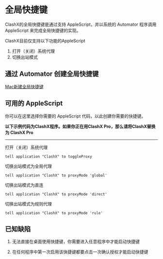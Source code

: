  # 全局快捷键

ClashX的全局快捷键是通过支持 AppleScript，并以系统的 Automator 程序调用 AppleScript 来完成全局快捷键的实现。

ClashX目前仅支持以下功能的AppleScript

1.  打开（关闭）系统代理
2.  切换出站模式

## 通过 Automator 创建全局快捷键

[Mac新建全局快捷键](https://www.jianshu.com/p/afee9aeb41a8)

## 可用的 AppleScript 

你可以在这里选择你需要的 AppleScript 代码，以此创建你需要的快捷键。 

**以下示例代码为ClashX程序。如果你正在用ClashX Pro，那么请将ClashX替换为 ClashX Pro**

---

打开（关闭）系统代理

`tell application "ClashX" to toggleProxy`

切换出站模式为全局代理

`tell application "ClashX" to proxyMode 'global'`

切换出站模式为直连

`tell application "ClashX" to proxyMode 'direct'`

切换出站模式为规则代理

`tell application "ClashX" to proxyMode 'rule'`

## 已知缺陷

1. 无法直接在桌面使用快捷键，你需要进入任意程序中才能启动快捷键
   
2. 在任何程序中第一次启用该快捷键都要点击一次确认授权才能启动快捷键